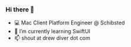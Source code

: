 ### Hi there 👋

- 💻 Mac Client Platform Engineer @ Schibsted
- 🌱 I’m currently learning SwiftUI
- 📫 shout at drew diver dot com
